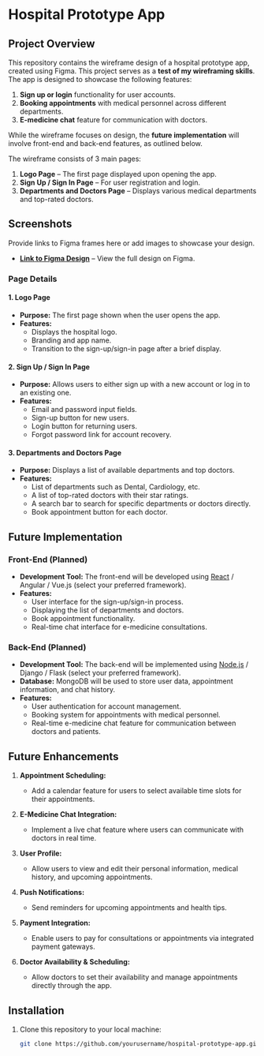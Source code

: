
# **Hospital Prototype App**

## **Project Overview**

This repository contains the wireframe design of a hospital prototype app, created using Figma. This project serves as a **test of my wireframing skills**. The app is designed to showcase the following features:

1. **Sign up or login** functionality for user accounts.
2. **Booking appointments** with medical personnel across different departments.
3. **E-medicine chat** feature for communication with doctors.

While the wireframe focuses on design, the **future implementation** will involve front-end and back-end features, as outlined below.

The wireframe consists of 3 main pages:

1. **Logo Page** – The first page displayed upon opening the app.
2. **Sign Up / Sign In Page** – For user registration and login.
3. **Departments and Doctors Page** – Displays various medical departments and top-rated doctors.

## **Screenshots**

Provide links to Figma frames here or add images to showcase your design.

- [**Link to Figma Design**](#) – View the full design on Figma.

### **Page Details**

#### 1. **Logo Page**
- **Purpose:** The first page shown when the user opens the app.
- **Features:**
  - Displays the hospital logo.
  - Branding and app name.
  - Transition to the sign-up/sign-in page after a brief display.

#### 2. **Sign Up / Sign In Page**
- **Purpose:** Allows users to either sign up with a new account or log in to an existing one.
- **Features:**
  - Email and password input fields.
  - Sign-up button for new users.
  - Login button for returning users.
  - Forgot password link for account recovery.

#### 3. **Departments and Doctors Page**
- **Purpose:** Displays a list of available departments and top doctors.
- **Features:**
  - List of departments such as Dental, Cardiology, etc.
  - A list of top-rated doctors with their star ratings.
  - A search bar to search for specific departments or doctors directly.
  - Book appointment button for each doctor.

## **Future Implementation**

### **Front-End (Planned)**
- **Development Tool:** The front-end will be developed using [React](https://reactjs.org/) / Angular / Vue.js (select your preferred framework).
- **Features:** 
  - User interface for the sign-up/sign-in process.
  - Displaying the list of departments and doctors.
  - Book appointment functionality.
  - Real-time chat interface for e-medicine consultations.

### **Back-End (Planned)**
- **Development Tool:** The back-end will be implemented using [Node.js](https://nodejs.org/) / Django / Flask (select your preferred framework).
- **Database:** MongoDB will be used to store user data, appointment information, and chat history.
- **Features:** 
  - User authentication for account management.
  - Booking system for appointments with medical personnel.
  - Real-time e-medicine chat feature for communication between doctors and patients.

## **Future Enhancements**

1. **Appointment Scheduling:**
   - Add a calendar feature for users to select available time slots for their appointments.

2. **E-Medicine Chat Integration:**
   - Implement a live chat feature where users can communicate with doctors in real time.

3. **User Profile:**
   - Allow users to view and edit their personal information, medical history, and upcoming appointments.

4. **Push Notifications:**
   - Send reminders for upcoming appointments and health tips.

5. **Payment Integration:**
   - Enable users to pay for consultations or appointments via integrated payment gateways.

6. **Doctor Availability & Scheduling:**
   - Allow doctors to set their availability and manage appointments directly through the app.

## **Installation**

1. Clone this repository to your local machine:

   ```bash
   git clone https://github.com/yourusername/hospital-prototype-app.git
